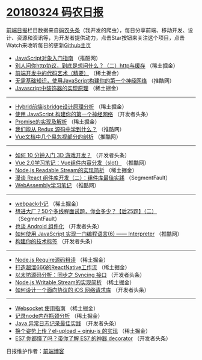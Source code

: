 # [20180324 码农日报](http://hao.caibaojian.com/date/2018/03/24)

[前端日报](http://caibaojian.com/c/news)栏目数据来自[码农头条](http://hao.caibaojian.com/)（我开发的爬虫），每日分享前端、移动开发、设计、资源和资讯等，为开发者提供动力，点击Star按钮来关注这个项目，点击Watch来收听每日的更新[Github主页](https://github.com/kujian/frontendDaily)
* [JavaScript对象入门指南](http://hao.caibaojian.com/68261.html) （推酷网）
* [别人问你http协议，到底是想问什么？（二）http与缓存](http://hao.caibaojian.com/68187.html) （稀土掘金）
* [前端开发中的代码艺术（精要）](http://hao.caibaojian.com/68190.html) （稀土掘金）
* [无需基础知识，使用JavaScript构建你的第一个神经网络](http://hao.caibaojian.com/68259.html) （推酷网）
* [Javascript中装饰器的实现原理](http://hao.caibaojian.com/68194.html) （稀土掘金）

***
* [Hybrid前端jsbridge设计原理分析](http://hao.caibaojian.com/68195.html) （稀土掘金）
* [使用 JavaScript 构建你的第一个神经网络](http://hao.caibaojian.com/68207.html) （开发者头条）
* [Promise的实现及解析](http://hao.caibaojian.com/68197.html) （稀土掘金）
* [我们能从 Redux 源码中学到什么？](http://hao.caibaojian.com/68257.html) （推酷网）
* [Vue文档中几个易忽视部分的剖析](http://hao.caibaojian.com/68258.html) （推酷网）

***
* [如何 10 分钟入门 3D 游戏开发？](http://hao.caibaojian.com/68216.html) （开发者头条）
* [Vue 2.0学习笔记：Vue组件内容分发（slot）](http://hao.caibaojian.com/68253.html) （推酷网）
* [Node.js Readable Stream的实现简析](http://hao.caibaojian.com/68185.html) （稀土掘金）
* [漫谈 React 组件库开发（二）：组件库最佳实践](http://hao.caibaojian.com/68177.html) （SegmentFault）
* [WebAssembly学习笔记](http://hao.caibaojian.com/68256.html) （推酷网）

***
* [webpack小记](http://hao.caibaojian.com/68192.html) （稀土掘金）
* [想进大厂？50个多线程面试题，你会多少？【后25题】（二）](http://hao.caibaojian.com/68181.html) （SegmentFault）
* [也谈 Android 组件化](http://hao.caibaojian.com/68214.html) （开发者头条）
* [如何使用 JavaScript 实现一门编程语言(6) —— Interpreter](http://hao.caibaojian.com/68260.html) （推酷网）
* [构建你的技术标签](http://hao.caibaojian.com/68205.html) （开发者头条）

***
* [Node.js Require源码粗读](http://hao.caibaojian.com/68183.html) （稀土掘金）
* [打造超溜666的ReactNative工作流](http://hao.caibaojian.com/68270.html) （稀土掘金）
* [以太坊源码分析：同步之 Syncing 接口](http://hao.caibaojian.com/68206.html) （开发者头条）
* [Node.js Writable Stream的实现简析](http://hao.caibaojian.com/68184.html) （稀土掘金）
* [如何设计一个面向协议的 iOS 网络请求库](http://hao.caibaojian.com/68217.html) （开发者头条）

***
* [Websocket 使用指南](http://hao.caibaojian.com/68271.html) （稀土掘金）
* [记录node内存瓶颈分析](http://hao.caibaojian.com/68191.html) （稀土掘金）
* [Java 异常日志记录最佳实践](http://hao.caibaojian.com/68201.html) （开发者头条）
* [换个姿势上传？el-upload + qiniu-js 的实现](http://hao.caibaojian.com/68272.html) （稀土掘金）
* [ES7 你都懂了吗？带你了解 ES7 的神器 decorator](http://hao.caibaojian.com/68208.html) （开发者头条）

日报维护作者：[前端博客](http://caibaojian.com/) 